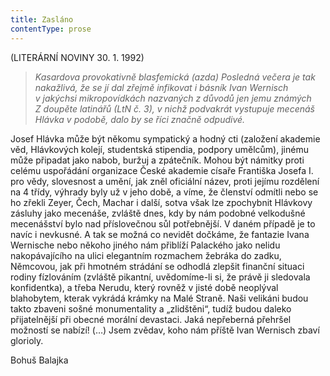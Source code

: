 ```yaml
---
title: Zasláno
contentType: prose
---
```


<section>

(LITERÁRNÍ NOVINY 30. 1. 1992)

> _Kasardova provokativně blasfemická (azda) Posledná večera je tak nakažlivá, že se jí dal zřejmě infikovat i básník Ivan Wernisch v jakýchsi mikropovídkách nazvaných z důvodů jen jemu známých Z doupěte latinářů (LtN č. 3), v nichž podvakrát vystupuje mecenáš Hlávka v podobě, dalo by se říci značně odpudivé._

Josef Hlávka může být někomu sympatický a hodný cti (založení akademie věd, Hlávkových kolejí, studentská stipendia, podpory umělcům), jinému může připadat jako nabob, buržuj a zpátečník. Mohou být námitky proti celému uspořádání organizace České akademie císaře Františka Josefa I. pro vědy, slovesnost a umění, jak zněl oficiální název, proti jejímu rozdělení na 4 třídy, výhrady byly už v jeho době, a víme, že členství odmítli nebo se ho zřekli Zeyer, Čech, Machar i další, sotva však lze zpochybnit Hlávkovy zásluhy jako mecenáše, zvláště dnes, kdy by nám podobné velkodušné mecenášství bylo nad příslovečnou sůl potřebnější. V daném případě je to navíc i nevkusné. A tak se možná co nevidět dočkáme, že fantazie Ivana Wernische nebo někoho jiného nám přiblíží Palackého jako nelidu nakopávajícího na ulici elegantním rozmachem žebráka do zadku, Němcovou, jak při hmotném strádání se odhodlá zlepšit finanční situaci rodiny fízlováním (zvláště pikantní, uvědomíme-li si, že právě ji sledovala konfidentka), a třeba Nerudu, který rovněž v jisté době neoplýval blahobytem, kterak vykrádá krámky na Malé Straně. Naši velikáni budou takto zbaveni sošné monumentality a „zlidštěni“, tudíž budou daleko přijatelnější při obecné morální devastaci. Jaká nepřeberná přehršel možností se nabízí! (…) Jsem zvědav, koho nám příště Ivan Wernisch zbaví glorioly.

Bohuš Balajka

</section>
